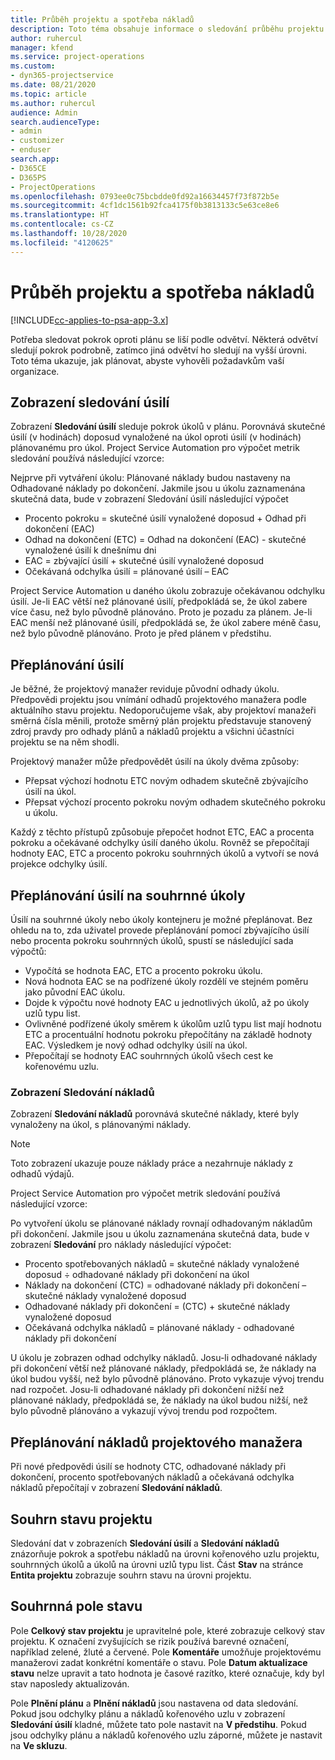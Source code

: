 ```yaml
---
title: Průběh projektu a spotřeba nákladů
description: Toto téma obsahuje informace o sledování průběhu projektu a spotřeby nákladů.
author: ruhercul
manager: kfend
ms.service: project-operations
ms.custom:
- dyn365-projectservice
ms.date: 08/21/2020
ms.topic: article
ms.author: ruhercul
audience: Admin
search.audienceType:
- admin
- customizer
- enduser
search.app:
- D365CE
- D365PS
- ProjectOperations
ms.openlocfilehash: 0793ee0c75bcbdde0fd92a16634457f73f872b5e
ms.sourcegitcommit: 4cf1dc1561b92fca4175f0b3813133c5e63ce8e6
ms.translationtype: HT
ms.contentlocale: cs-CZ
ms.lasthandoff: 10/28/2020
ms.locfileid: "4120625"
---
```

# <a name="project-progress-and-cost-consumption"></a>Průběh projektu a spotřeba nákladů

[!INCLUDE[cc-applies-to-psa-app-3.x](../includes/cc-applies-to-psa-app-3x.md)]

Potřeba sledovat pokrok oproti plánu se liší podle odvětví. Některá odvětví sledují pokrok podrobně, zatímco jiná odvětví ho sledují na vyšší úrovni. Toto téma ukazuje, jak plánovat, abyste vyhověli požadavkům vaší organizace.

## <a name="effort-tracking-view"></a>Zobrazení sledování úsilí

Zobrazení **Sledování úsilí** sleduje pokrok úkolů v plánu. Porovnává skutečné úsilí (v hodinách) doposud vynaložené na úkol oproti úsilí (v hodinách) plánovanému pro úkol. Project Service Automation pro výpočet metrik sledování používá následující vzorce:

Nejprve při vytváření úkolu: Plánované náklady budou nastaveny na Odhadované náklady po dokončení. Jakmile jsou u úkolu zaznamenána skutečná data, bude v zobrazení Sledování úsilí následující výpočet

- Procento pokroku = skutečné úsilí vynaložené doposud + Odhad při dokončení (EAC) 
- Odhad na dokončení (ETC) = Odhad na dokončení (EAC) - skutečné vynaložené úsilí k dnešnímu dni 
- EAC = zbývající úsilí + skutečné úsilí vynaložené doposud 
- Očekávaná odchylka úsilí = plánované úsilí – EAC

Project Service Automation u daného úkolu zobrazuje očekávanou odchylku úsilí. Je-li EAC větší než plánované úsilí, předpokládá se, že úkol zabere více času, než bylo původně plánováno. Proto je pozadu za plánem. Je-li EAC menší než plánované úsilí, předpokládá se, že úkol zabere méně času, než bylo původně plánováno. Proto je před plánem v předstihu.

## <a name="reprojecting-effort"></a>Přeplánování úsilí

Je běžné, že projektový manažer reviduje původní odhady úkolu. Předpovědi projektu jsou vnímání odhadů projektového manažera podle aktuálního stavu projektu. Nedoporučujeme však, aby projektoví manažeři směrná čísla měnili, protože směrný plán projektu představuje stanovený zdroj pravdy pro odhady plánů a nákladů projektu a všichni účastníci projektu se na něm shodli.

Projektový manažer může předpovědět úsilí na úkoly dvěma způsoby:

- Přepsat výchozí hodnotu ETC novým odhadem skutečně zbývajícího úsilí na úkol. 
- Přepsat výchozí procento pokroku novým odhadem skutečného pokroku u úkolu.

Každý z těchto přístupů způsobuje přepočet hodnot ETC, EAC a procenta pokroku a očekávané odchylky úsilí daného úkolu. Rovněž se přepočítají hodnoty EAC, ETC a procento pokroku souhrnných úkolů a vytvoří se nová projekce odchylky úsilí.

## <a name="reprojection-of-effort-on-summary-tasks"></a>Přeplánování úsilí na souhrnné úkoly

Úsilí na souhrnné úkoly nebo úkoly kontejneru je možné přeplánovat. Bez ohledu na to, zda uživatel provede přeplánování pomocí zbývajícího úsilí nebo procenta pokroku souhrnných úkolů, spustí se následující sada výpočtů:

- Vypočítá se hodnota EAC, ETC a procento pokroku úkolu.
- Nová hodnota EAC se na podřízené úkoly rozdělí ve stejném poměru jako původní EAC úkolu.
- Dojde k výpočtu nové hodnoty EAC u jednotlivých úkolů, až po úkoly uzlů typu list. 
- Ovlivněné podřízené úkoly směrem k úkolům uzlů typu list mají hodnotu ETC a procentuální hodnotu pokroku přepočítány na základě hodnoty EAC. Výsledkem je nový odhad odchylky úsilí na úkol. 
- Přepočítají se hodnoty EAC souhrnných úkolů všech cest ke kořenovému uzlu.

### <a name="cost-tracking-view"></a>Zobrazení Sledování nákladů 

Zobrazení **Sledování nákladů** porovnává skutečné náklady, které byly vynaloženy na úkol, s plánovanými náklady. 

> [!NOTE]
> Toto zobrazení ukazuje pouze náklady práce a nezahrnuje náklady z odhadů výdajů. 

Project Service Automation pro výpočet metrik sledování používá následující vzorce:

Po vytvoření úkolu se plánované náklady rovnají odhadovaným nákladům při dokončení. Jakmile jsou u úkolu zaznamenána skutečná data, bude v zobrazení **Sledování** pro náklady následující výpočet:

 - Procento spotřebovaných nákladů = skutečné náklady vynaložené doposud ÷ odhadované náklady při dokončení na úkol
 - Náklady na dokončení (CTC) = odhadované náklady při dokončení – skutečné náklady vynaložené doposud
 - Odhadované náklady při dokončení = (CTC) + skutečné náklady vynaložené doposud
 - Očekávaná odchylka nákladů = plánované náklady - odhadované náklady při dokončení

U úkolu je zobrazen odhad odchylky nákladů. Josu-li odhadované náklady při dokončení větší než plánované náklady, předpokládá se, že náklady na úkol budou vyšší, než bylo původně plánováno. Proto vykazuje vývoj trendu nad rozpočet. Josu-li odhadované náklady při dokončení nižší než plánované náklady, předpokládá se, že náklady na úkol budou nižší, než bylo původně plánováno a vykazují vývoj trendu pod rozpočtem.

## <a name="project-managers-reprojection-of-cost"></a>Přeplánování nákladů projektového manažera

Při nové předpovědi úsilí se hodnoty CTC, odhadované náklady při dokončení, procento spotřebovaných nákladů a očekávaná odchylka nákladů přepočítají v zobrazení **Sledování nákladů**.

## <a name="project-status-summary"></a>Souhrn stavu projektu

Sledování dat v zobrazeních **Sledování úsilí** a **Sledování nákladů** znázorňuje pokrok a spotřebu nákladů na úrovni kořenového uzlu projektu, souhrnných úkolů a úkolů na úrovni uzlů typu list. Část **Stav** na stránce **Entita projektu** zobrazuje souhrn stavu na úrovni projektu.

## <a name="status-summary-fields"></a>Souhrnná pole stavu

Pole **Celkový stav projektu** je upravitelné pole, které zobrazuje celkový stav projektu. K označení zvyšujících se rizik používá barevné označení, například zelené, žluté a červené. Pole **Komentáře** umožňuje projektovému manažerovi zadat konkrétní komentáře o stavu. Pole **Datum aktualizace stavu** nelze upravit a tato hodnota je časové razítko, které označuje, kdy byl stav naposledy aktualizován.

Pole **Plnění plánu** a **Plnění nákladů** jsou nastavena od data sledování. Pokud jsou odchylky plánu a nákladů kořenového uzlu v zobrazení **Sledování úsilí** kladné, můžete tato pole nastavit na **V předstihu**. Pokud jsou odchylky plánu a nákladů kořenového uzlu záporné, můžete je nastavit na **Ve skluzu**.
